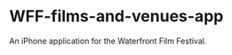 WFF-films-and-venues-app
========================

An iPhone application for the Waterfront Film Festival.